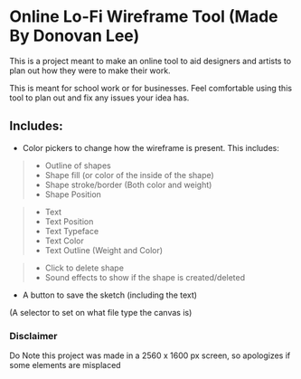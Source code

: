 # Online Lo-Fi Wireframe Tool (Made By Donovan Lee)
This is a project meant to make an online tool to aid designers and artists to plan out how they were to make their work. 

This is meant for school work or for businesses. Feel comfortable using this tool to plan out and fix any issues your idea has.

## Includes:
- Color pickers to change how the wireframe is present. This includes:
>- Outline of shapes
>- Shape fill (or color of the inside of the shape)
>- Shape stroke/border (Both color and weight)
>- Shape Position

>- Text
>- Text Position
>- Text Typeface
>- Text Color
>- Text Outline (Weight and Color)

>- Click to delete shape
>- Sound effects to show if the shape is created/deleted

- A button to save the sketch (including the text)

(A selector to set on what file type the canvas is)

### Disclaimer
Do Note this project was made in a 2560 x 1600 px screen, so apologizes if some elements are misplaced